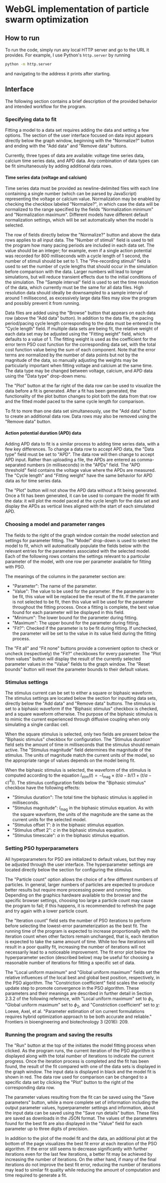 # WebGL implementation of particle swarm optimization

## How to run

To run the code, simply run any local HTTP server and go to the URL it provides. For example, I use
Python's `http.server` by running
```bash
python -m http.server
```
and navigating to the address it prints after starting.

## Interface

The following section contains a brief description of the provided behavior and intended workflow
for the program.

### Specifying data to fit

Fitting a model to a data set requires adding the data and setting a few options. The section of the
user interface focused on data input appears directly below the graph window, beginning with the
"Normalize?" button and ending with the "Add data" and "Remove data" buttons.

Currently, three types of data are available: voltage time series data, calcium time series data,
and APD data. Any combination of data types can be fit simultaneously by adding additional data
rows.

#### Time series data (voltage and calcium)

Time series data must be provided as newline-delimited files with each line containing a single
number (which can be parsed by JavaScript) representing the voltage or calcium value. Normalization
may be enabled by checking the checkbox labeled "Normalize?", in which case the data will be
normalized to the range specified by the fields "Normalization minimum" and "Normalization
maximum". Different models have different default normalization settings, which will be set
automatically when the model is selected.

The row of fields directly below the "Normalize?" button and above the data rows applies to all
input data. The "Number of stimuli" field is used to tell the program how many pacing periods are
included in each data set. The value should be an integer; for example, even if a single action
potential was recorded for 800 milliseconds with a cycle length of 1 second, the number of stimuli
should be set to 1. The "Pre-recording stimuli" field is used to set the number of cycle lengths
that should occur in the simulation before comparison with the data. Larger numbers will lead to
longer simulations, but will reduce transient effects due to the initial conditions of the
simulation. The "Sample interval" field is used to set the time resolution of the data, which
currently must be the same for all data files. High resolution data should ideally be downsampled to
a sample interval of around 1 millisecond, as excessively large data files may slow the program and
possibly prevent it from running.

Data files are added using the "Browse" button that appears on each data row (above the "Add data"
button). In addition to the data file, the pacing period/pacing cycle length corresponding to the
data must be entered in the "Cycle length" field. If multiple data sets are being fit, the relative
weight of each data set may be adjusted using the "Fitting weight" field, which defaults to a value
of 1. The fitting weight is used as the coefficient for the error term PSO cost function for the
corresponding data set, with the total cost function value being the sum of each component. Note
that the error terms are normalized by the number of data points but not by the magnitude of the
data, so manually adjusting the weights may be particularly important when fitting voltage and
calcium at the same time. The data type may be changed between voltage, calcium, and APD data using
the "Data type" drop-down menu.

The "Plot" button at the far right of the data row can be used to visualize the data before a fit is
generated. After a fit has been generated, the functionality of the plot button changes to plot both
the data from that row and the fitted model paced to the same cycle length for comparison.

To fit to more than one data set simultaneously, use the "Add data" button to create an additional
data row. Data rows may also be removed using the "Remove data" button.

#### Action potential duration (APD) data

Adding APD data to fit is a similar process to adding time series data, with a few key
differences. To change a data row to accept APD data, the "Data type" field must be set to
"APD". The data row will then change to accept APD input. Rather than uploading a file, the APDs are
entered as comma-separated numbers (in milliseconds) in the "APDs" field. The "APD threshold" field
contains the voltage value where the APDs are measured. The "Cycle length" and "Fitting weight" have
the same behavior for APD data as for time series data.

The "Plot" button will not show the APD data without a fit being generated. Once a fit has been
generated, it can be used to compare the model fit with the data: it will plot the model paced at
the cycle length for the data set and display the APDs as vertical lines aligned with the start of
each simulated APD.

### Choosing a model and parameter ranges

The fields to the right of the graph window contain the model selection and settings for parameter
fitting. The "Model" drop-down is used to select the model to fit, which will automatically populate
the fields below with the relevant entries for the parameters associated with the selected
model. Each of the following rows contains the settings relevant to a particular parameter of the
model, with one row per parameter available for fitting with PSO.

The meanings of the columns in the parameter section are:

- "Parameter": The name of the parameter.
- "Value": The value to be used for the parameter. If the parameter is to be fit, this value will be
  replaced be the result of the fit. If the parameter is not selected to be fit, then this value
  will be used for the parameter throughout the fitting process. Once a fitting is complete, the
  best value found for each parameter will be displayed in this field.
- "Minimum": The lower bound for the parameter during fitting.
- "Maximum": The upper bound for the parameter during fitting.
- "Fit?": Checked if the parameter is to be fit during fitting. If unchecked, the parameter will be
  set to the value in its value field during the fitting process.

The "Fit all" and "Fit none" buttons provide a convenient option to check or uncheck (respectively)
the "Fit?" checkboxes for every parameter. The "Plot from values" button will display the result of
the currently selected parameter values in the "Value" fields to the graph window. The "Reset
bounds" button will reset the parameter bounds to their default values.

### Stimulus settings

The stimulus current can be set to either a square or biphasic waveform. The stimulus settings are
located below the section for inputting data sets, directly below the "Add data" and "Remove data"
buttons. The stimulus is set to a biphasic waveform if the "Biphasic stimulus" checkbox is checked,
and a square waveform otherwise. The purpose of the biphasic stimulus is to mimic the current
experienced through diffusive coupling when only simulating a single cardiac cell.

When the square stimulus is selected, only two fields are present below the "Biphasic stimulus"
checkbox for configuration. The "Stimulus duration" field sets the amount of time in milliseconds
that the stimulus should remain active. The "Stimulus magnitude" field determines the magnitude of
the stimulus. The units of magnitude match the current units of the model, so the appropriate range
of values depends on the model being fit.

When the biphasic stimulus is selected, the waveform of the stimulus is computed according to the
equation $I_\text{stim}(t) = -I_\text{mag} \times (t/a - b/(1 + (t/a - c)^4))$. The stimulus
configuration fields below the "Biphasic stimulus" checkbox have the following effects:

- "Stimulus duration": The total time the biphasic stimulus is applied in milliseconds.
- "Stimulus magnitude": $I_\text{mag}$ in the biphasic stimulus equation. As with the square
  waveform, the units of the magnitude are the same as the current units for the selected model.
- "Stimulus offset 1": $b$ in the biphasic stimulus equation.
- "Stimulus offset 2": $c$ in the biphasic stimulus equation.
- "Stimulus timescale": $a$ in the biphasic stimulus equation.

### Setting PSO hyperparameters

All hyperparameters for PSO are initialized to default values, but they may be adjusted through the
user interface. The hyperparameter settings are located directly below the section for configuring
the stimulus.

The "Particle count" option allows the choice of a few different numbers of particles. In general,
larger numbers of particles are expected to produce better results but require more processing power
and running time. Depending on the graphics hardware available to the browser and the specific
browser settings, choosing too large a particle count may cause the program to fail; if this
happens, it is recommended to refresh the page and try again with a lower particle count.

The "Iteration count" field sets the number of PSO iterations to perform before selecting the
lowest-error parameterization as the best fit. The running time of the program is expected to
increase proportionally with the iteration count when other factors remain unchanged, that is, each
iteration is expected to take the same amount of time. While too few iterations will result in a
poor quality fit, increasing the number of iterations will not necessarily lead to a noticeable
improvement. The fit error plot below the hyperparameter section (described below) may be useful for
choosing a reasonable number of iterations for fitting a specific set of data.

The "Local uniform maximum" and "Global uniform maximum" fields set the relative influences of the
local best and global best position, respectively, in the PSO algorithm. The "Constriction
coefficient" field scales the velocity update step to promote convergence in the PSO
algorithm. These parameters and their meanings are described in further detail in Section 2.3.2 of
the following reference, with "Local uniform maximum" set to $\phi_1$, "Global uniform maximum" set
to $\phi_2$, and "Constriction coefficient" set to $\chi$: Loewe, Axel, et al. "Parameter estimation
of ion current formulations requires hybrid optimization approach to be both accurate and reliable."
Frontiers in bioengineering and biotechnology 3 (2016): 209.

### Running the program and saving the results

The "Run" button at the top of the initiates the model fitting process when clicked. As the program
runs, the current iteration of the PSO algorithm is displayed along with the total number of
iterations to indicate the current progress. Once the iteration process is completed and the fit has
been found, the result of the fit compared with one of the data sets is displayed in the graph
window. The input data is displayed in black and the model fit is shown in red. The data row used
for comparison can be changed to a specific data set by clicking the "Plot" button to the right of
the corresponding data row.

The parameter values resulting from the fit can be saved using the "Save parameters" button, while a
more complete set of information including the output parameter values, hyperparameter settings and
information, about the input data can be saved using the "Save run details" button. These files are
saved as downloads in the JSON format. The values of the parameters found for the best fit are also
displayed in the "Value" field for each parameter up to three digits of precision.

In addition to the plot of the model fit and the data, an additional plot at the bottom of the page
visualizes the best fit error at each iteration of the PSO algorithm. If the error still seems to
decrease significantly with further iterations even for the last few iterations, a better fit may be
achieved by increasing the number of iterations. On the other hand, if many of the final iterations
do not improve the best fit error, reducing the number of iterations may lead to similar fit quality
while reducing the amount of computation and time required to generate a fit.
